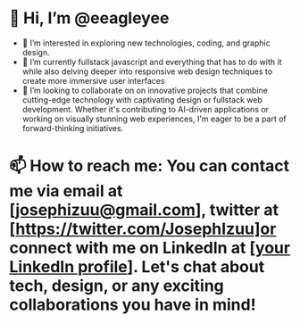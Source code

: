 
# 👋 Hi, I’m @eeagleyee
- 👀 I’m interested in exploring new technologies, coding, and graphic design.
- 🌱 I’m currently fullstack javascript and everything that has to do with it while also delving deeper into responsive web design techniques to create more immersive user interfaces
- 💞️ I’m looking to collaborate on on innovative projects that combine cutting-edge technology with captivating design or fullstack web development. Whether it's contributing to AI-driven applications or working on visually stunning web experiences, I'm eager to be a part of forward-thinking initiatives.
# 📫 How to reach me: You can contact me via email at [josephizuu@gmail.com], twitter at [https://twitter.com/JosephIzuu]or connect with me on LinkedIn at [[your LinkedIn profile](https://www.linkedin.com/in/joseph-izuchukwu-anoliefo-b0255418b/)]. Let's chat about tech, design, or any exciting collaborations you have in mind!

<!---
eeagleyee/eeagleyee is a ✨ special ✨ repository because its `README.md` (this file) appears on your GitHub profile.
You can click the Preview link to take a look at your changes.
--->
